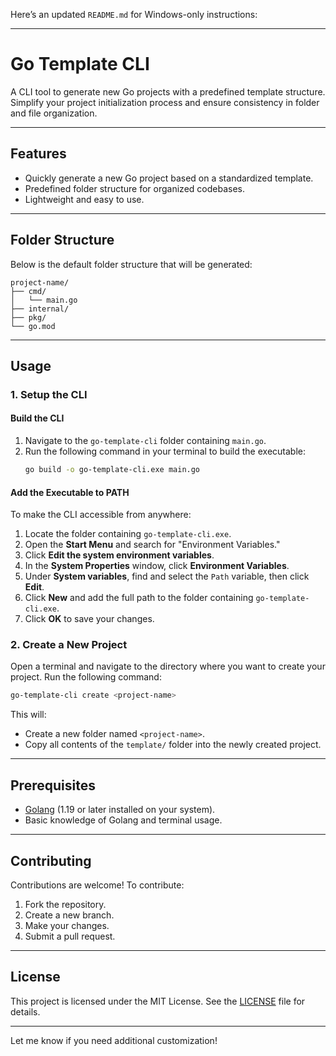 Here’s an updated `README.md` for Windows-only instructions:

---

# **Go Template CLI**

A CLI tool to generate new Go projects with a predefined template structure. Simplify your project initialization process and ensure consistency in folder and file organization.

---

## **Features**
- Quickly generate a new Go project based on a standardized template.
- Predefined folder structure for organized codebases.
- Lightweight and easy to use.

---

## **Folder Structure**

Below is the default folder structure that will be generated:

```
project-name/
├── cmd/
│   └── main.go
├── internal/
├── pkg/
└── go.mod
```

---

## **Usage**

### **1. Setup the CLI**

#### **Build the CLI**
1. Navigate to the `go-template-cli` folder containing `main.go`.
2. Run the following command in your terminal to build the executable:
   ```bash
   go build -o go-template-cli.exe main.go
   ```

#### **Add the Executable to PATH**
To make the CLI accessible from anywhere:
1. Locate the folder containing `go-template-cli.exe`.
2. Open the **Start Menu** and search for "Environment Variables."
3. Click **Edit the system environment variables**.
4. In the **System Properties** window, click **Environment Variables**.
5. Under **System variables**, find and select the `Path` variable, then click **Edit**.
6. Click **New** and add the full path to the folder containing `go-template-cli.exe`.
7. Click **OK** to save your changes.

### **2. Create a New Project**
Open a terminal and navigate to the directory where you want to create your project. Run the following command:
```bash
go-template-cli create <project-name>
```

This will:
- Create a new folder named `<project-name>`.
- Copy all contents of the `template/` folder into the newly created project.

---

## **Prerequisites**
- [Golang](https://golang.org/) (1.19 or later installed on your system).
- Basic knowledge of Golang and terminal usage.

---

## **Contributing**
Contributions are welcome! To contribute:
1. Fork the repository.
2. Create a new branch.
3. Make your changes.
4. Submit a pull request.

---

## **License**
This project is licensed under the MIT License. See the [LICENSE](LICENSE) file for details.

---

Let me know if you need additional customization!
